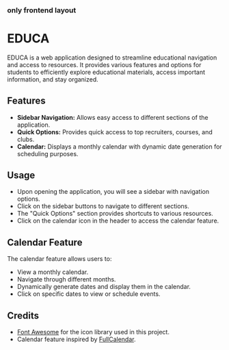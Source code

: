 
### only frontend layout


# EDUCA

EDUCA is a web application designed to streamline educational navigation and access to resources. It provides various features and options for students to efficiently explore educational materials, access important information, and stay organized.

## Features

- **Sidebar Navigation:** Allows easy access to different sections of the application.
- **Quick Options:** Provides quick access to top recruiters, courses, and clubs.
- **Calendar:** Displays a monthly calendar with dynamic date generation for scheduling purposes.


## Usage

- Upon opening the application, you will see a sidebar with navigation options.
- Click on the sidebar buttons to navigate to different sections.
- The "Quick Options" section provides shortcuts to various resources.
- Click on the calendar icon in the header to access the calendar feature.

## Calendar Feature

The calendar feature allows users to:

- View a monthly calendar.
- Navigate through different months.
- Dynamically generate dates and display them in the calendar.
- Click on specific dates to view or schedule events.


## Credits

- [Font Awesome](https://fontawesome.com/) for the icon library used in this project.
- Calendar feature inspired by [FullCalendar](https://fullcalendar.io/).

